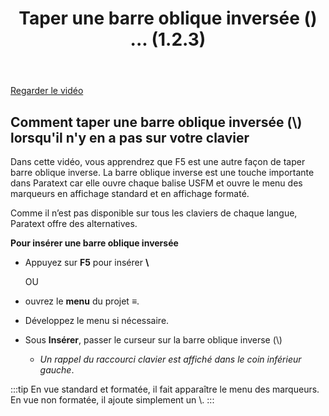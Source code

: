 ﻿---
title: Taper une barre oblique inversée (\) ...   (1.2.3)
---
[Regarder le vidéo](https://vimeo.com/478825919/)

## Comment taper une barre oblique inversée (\\) lorsqu'il n'y en a pas sur votre clavier

Dans cette vidéo, vous apprendrez que F5 est une autre façon de taper barre oblique inverse. La barre oblique inverse est une touche importante dans Paratext car elle ouvre chaque balise USFM et ouvre le menu des marqueurs en affichage standard et en affichage formaté.

Comme il n’est pas disponible sur tous les claviers de chaque langue, Paratext offre des alternatives.

**Pour insérer une barre oblique inversée**

-   Appuyez sur **F5** pour insérer **\\**

    OU

-   ouvrez le **menu** du projet **≡**.
-   Développez le menu si nécessaire.
-   Sous **Insérer**, passer le curseur sur la barre oblique inverse (\\)  
    -  *Un rappel du raccourci clavier est affiché dans le coin inférieur gauche*.

:::tip
En vue standard et formatée, il fait apparaître le menu des marqueurs.  
En vue non formatée, il ajoute simplement un \\.
:::
